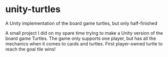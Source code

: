 # unity-turtles
A Unity implementation of the board game turtles, but only half-finished

A small project I did on my spare time trying to make a Unity version of the board game Turtles. The game only supports one player, but has all the mechanics when it comes to cards and turtles. First player-owned turtle to reach the goal tile wins!
